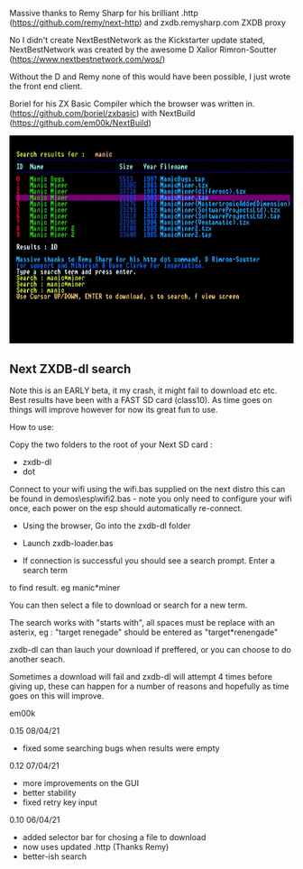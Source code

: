 Massive thanks to Remy Sharp for his brilliant .http (https://github.com/remy/next-http) and zxdb.remysharp.com ZXDB proxy

No I didn't create NextBestNetwork as the Kickstarter update stated, NextBestNetwork was created by the awesome D Xalior Rimron-Soutter (https://www.nextbestnetwork.com/wos/)

Without the D and Remy none of this would have been possible, I just wrote the front end client. 

Boriel for his ZX Basic Compiler which the browser was written in. (https://github.com/boriel/zxbasic) with NextBuild (https://github.com/em00k/NextBuild)

<img src="https://raw.githubusercontent.com/em00k/src-gifs/main/ZXDBNext.png">

Next ZXDB-dl search
------------------------------------------

Note this is an EARLY beta, it my crash, it might fail to download etc etc. Best 
results have been with a FAST SD card (class10). As time goes on things will 
improve however for now its great fun to use. 

How to use:

Copy the two folders to the root of your Next SD card : 

 - zxdb-dl 
 - dot 

Connect to your wifi using the wifi.bas supplied on the next distro this can 
be found in demos\esp\wifi2.bas - note you only need to configure your wifi
once, each power on the esp should automatically re-connect. 

- Using the browser, Go into the zxdb-dl folder 

- Launch zxdb-loader.bas

- If connection is successful you should see a search prompt. Enter a search term 

to find result. eg manic*miner 

You can then select a file to download or search for a new term. 

The search works with "starts with", all spaces must be replace with an
asterix, eg : "target renegade" should be entered as "target\*renengade"

zxdb-dl can than lauch your download if preffered, or you can choose to do another
seach. 

Sometimes a download will fail and zxdb-dl will attempt 4 times before giving up,
these can happen for a number of reasons and hopefully as time goes on this will
improve. 

em00k


0.15	08/04/21
- fixed some searching bugs when results were empty 


0.12    07/04/21

- more improvements on the GUI
- better stability 
- fixed retry key input


0.10	06/04/21

- added selector bar for chosing a file to download
- now uses updated .http (Thanks Remy)
- better-ish search
